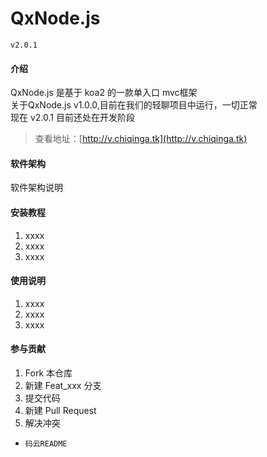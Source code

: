 # QxNode.js # 
`v2.0.1`

#### 介绍
QxNode.js 是基于 koa2 的一款单入口 mvc框架<br/>
关于QxNode.js v1.0.0,目前在我们的轻聊项目中运行，一切正常<br/>
现在 v2.0.1 目前还处在开发阶段<br/>
>查看地址：[http://v.chiqinga.tk](http://v.chiqinga.tk)

#### 软件架构
软件架构说明


#### 安装教程

1. xxxx
2. xxxx
3. xxxx

#### 使用说明

1. xxxx
2. xxxx
3. xxxx

#### 参与贡献

1. Fork 本仓库
2. 新建 Feat_xxx 分支
3. 提交代码
4. 新建 Pull Request
5. 解决冲突

- `码云README`
